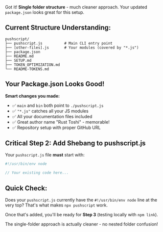 Got it! **Single folder structure** - much cleaner approach. Your updated `package.json` looks great for this setup.

## Current Structure Understanding:
```
pushscript/
├── pushscript.js          # Main CLI entry point
├── [other-files].js       # Your modules (covered by "*.js")
├── package.json
├── README.md
├── SETUP.md
├── TOKEN_OPTIMIZATION.md
└── README-TOKENS.md
```

## Your Package.json Looks Good! 

**Smart changes you made:**
- ✅ `main` and `bin` both point to `./pushscript.js`
- ✅ `"*.js"` catches all your JS modules
- ✅ All your documentation files included
- ✅ Great author name "Rust Toshi" - memorable!
- ✅ Repository setup with proper GitHub URL

## Critical Step 2: Add Shebang to pushscript.js

Your `pushscript.js` file **must** start with:
```javascript
#!/usr/bin/env node

// Your existing code here...
```

## Quick Check:
Does your `pushscript.js` currently have the `#!/usr/bin/env node` line at the very top? That's what makes `npx pushscript` work.

Once that's added, you'll be ready for **Step 3** (testing locally with `npm link`).

The single-folder approach is actually cleaner - no nested folder confusion!